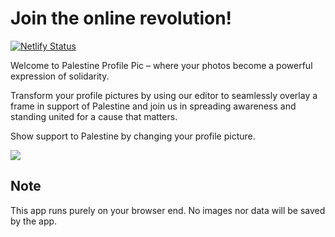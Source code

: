 # Join the online revolution!

[![Netlify Status](https://api.netlify.com/api/v1/badges/d8ada430-5791-4c53-8ac4-d266eb8ea21b/deploy-status)](https://app.netlify.com/sites/savegazza/deploys)

Welcome to Palestine Profile Pic – where your photos become a powerful expression of solidarity.

Transform your profile pictures by using our editor to seamlessly overlay a frame in support of Palestine and join us in spreading awareness and standing united for a cause that matters.

Show support to Palestine by changing your profile picture.

<img src="https://savegazza.netlify.app/img/og.png">

## Note

This app runs purely on your browser end. No images nor data will be saved by the app.
